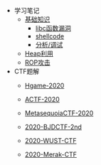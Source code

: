 <!--
<center>
<a href='#/'>
<img src="http://image.taqini.space/img/owl.png" width=128>
</a>
<p>Powered by docsify</p>
</center>
-->
* 学习笔记
  * [基础知识](note/basic/)
    * [libc函数漏洞](note/basic/libc.md)
    * [shellcode](note/basic/shellcode.md)
    * [分析/调试](note/basic/debug.md)
  * [Heap利用](note/heap/)
  * [ROP攻击](note/rop/)
* CTF题解
  * [Hgame-2020](ctf/Hgame-2020/ "杭电新生赛 - 20200116/0214")
  * [ACTF-2020](ctf/ACTF-2020/ "中南大学新生赛 - 20200201/14")
  * [MetasequoiaCTF-2020](ctf/MetasequoiaCTF-2020/ "MetasequoiaCTF writeup - 20200220/21")
  * [2020-BJDCTF-2nd](ctf/BJDCTF-2nd-2020/ "BJDCTF 2nd Pwn出题人wp - 20200321/23")

  * [2020-WUST-CTF](ctf/WUST-CTF-2020/ "WUST-CTF 萌新赛 - 20200327/30")
  * [2020-Merak-CTF](ctf/MrCTF-2020/ "merak-ctf 天璇新生赛 - 20200327/30")
